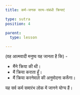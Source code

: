 ```yaml
---
title: कर्म-जनक सत्य-संबंधी क्रियाएं

type: sutra
position: 4

parent:
  type: lesson

---
```


<sutra-meaning>

(वह आत्मवादी मनुष्य यह जानता है कि) - 
- मैंने क्रिया की थी। 
- मैं क्रिया कराता हूँ। 
- मैं क्रिया करनेवाले की अनुमोदना करूँगा। 

यह सर्व कर्म समारंभ लोक में जानने योग्य हैं। 

</sutra-meaning>

